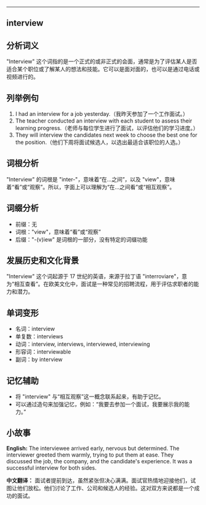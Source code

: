
---------------
## interview
## 分析词义
"Interview" 这个词指的是一个正式的或非正式的会面，通常是为了评估某人是否适合某个职位或了解某人的想法和技能。它可以是面对面的，也可以是通过电话或视频进行的。

## 列举例句
1. I had an interview for a job yesterday.（我昨天参加了一个工作面试。）
2. The teacher conducted an interview with each student to assess their learning progress.（老师与每位学生进行了面试，以评估他们的学习进度。）
3. They will interview the candidates next week to choose the best one for the position.（他们下周将面试候选人，以选出最适合该职位的人选。）

## 词根分析
"Interview" 的词根是 "inter-"，意味着“在...之间”，以及 "view"，意味着“看”或“观察”。所以，字面上可以理解为“在...之间看”或“相互观察”。

## 词缀分析
- 前缀：无
- 词根："view"，意味着“看”或“观察”
- 后缀："-(v)iew" 是词根的一部分，没有特定的词缀功能

## 发展历史和文化背景
"Interview" 这个词起源于 17 世纪的英语，来源于拉丁语 "interroviare"，意为“相互查看”。在欧美文化中，面试是一种常见的招聘流程，用于评估求职者的能力和潜力。

## 单词变形
- 名词：interview
- 单复数：interviews
- 动词：interview, interviews, interviewed, interviewing
- 形容词：interviewable
- 副词：by interview

## 记忆辅助
- 将 "interview" 与“相互观察”这一概念联系起来，有助于记忆。
- 可以通过造句来加强记忆，例如：“我要去参加一个面试，我要展示我的能力。”

## 小故事
**English:**
The interviewee arrived early, nervous but determined. The interviewer greeted them warmly, trying to put them at ease. They discussed the job, the company, and the candidate's experience. It was a successful interview for both sides.

**中文翻译：**
面试者提前到达，虽然紧张但决心满满。面试官热情地迎接他们，试图让他们放松。他们讨论了工作、公司和候选人的经验。这对双方来说都是一个成功的面试。

